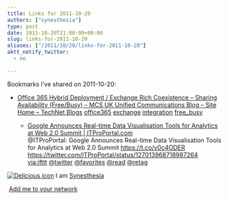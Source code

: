 ```yaml
---
title: Links for 2011-10-20
authors: ["synesthesia"]
type: post
date: 2011-10-20T21:00:00+00:00
slug: links-for-2011-10-20 
aliases: ["/2011/10/20/links-for-2011-10-20"]
aktt_notify_twitter:
  - no

---
```

Bookmarks I&#8217;ve shared on 2011-10-20:

  * [Office 365 Hybrid Deployment / Exchange Rich Coexistence &ndash; Sharing Availability (Free/Busy) &#8211; MCS UK Unified Communications Blog &#8211; Site Home &#8211; TechNet Blogs][1] 
    [office365][2] [exchange][3] [integration][4] [free_busy][5] </li> 
    
      * [Google Announces Real-time Data Visualisation Tools for Analytics at Web 2.0 Summit | ITProPortal.com][6]  
        @ITProPortal: Google Announces Real-time Data Visualisation Tools for Analytics at Web 2.0 Summit https://t.co/v0c4ODER https://twitter.com/ITProPortal/status/127013968718987264  
        [via:ifttt][7]  [@twitter][8]  [@favorites][9]  [@read][10]  [@retag][11] </ul> 
    
    <p class="deliciouslink">
      <a href="https://del.icio.us/synesthesia" title="See all my bookmarks on del.icio.us"><img src="https://www.synesthesia.co.uk/images/deliciousicon.jpg" alt="Delicious icon" /></a>&nbsp;I am <a href="https://del.icio.us/synesthesia" title="See all my bookmarks on del.icio.us">Synesthesia</a>
    </p>
    
    <p class="deliciouslink">
      <a href="https://del.icio.us/network?add=synesthesia" title="Add me to your del.icio.us network"><img src="https://www.synesthesia.co.uk/images/add.gif" alt="" /></a>&nbsp;<a href="https://del.icio.us/network?add=synesthesia" title="Add me to your del.icio.us network">Add me to your network</a>
    </p>

 [1]: https://blogs.technet.com/b/msukucc/archive/2011/08/14/office-365-hybrid-deployment-exchange-rich-coexistence-sharing-availability-free-busy.aspx
 [2]: https://www.delicious.com/synesthesia/office365
 [3]: https://www.delicious.com/synesthesia/exchange
 [4]: https://www.delicious.com/synesthesia/integration
 [5]: https://www.delicious.com/synesthesia/free_busy
 [6]: https://www.itproportal.com/2011/10/20/google-announces-real-time-data-visualisation-tools-analytics-web-20-summit/?utm_source=dlvr.it&utm_medium=twitter&utm_campaign=itproportal
 [7]: https://www.delicious.com/synesthesia/via%3Aifttt
 [8]: https://www.delicious.com/synesthesia/+%40twitter
 [9]: https://www.delicious.com/synesthesia/+%40favorites
 [10]: https://www.delicious.com/synesthesia/+%40read
 [11]: https://www.delicious.com/synesthesia/+%40retag